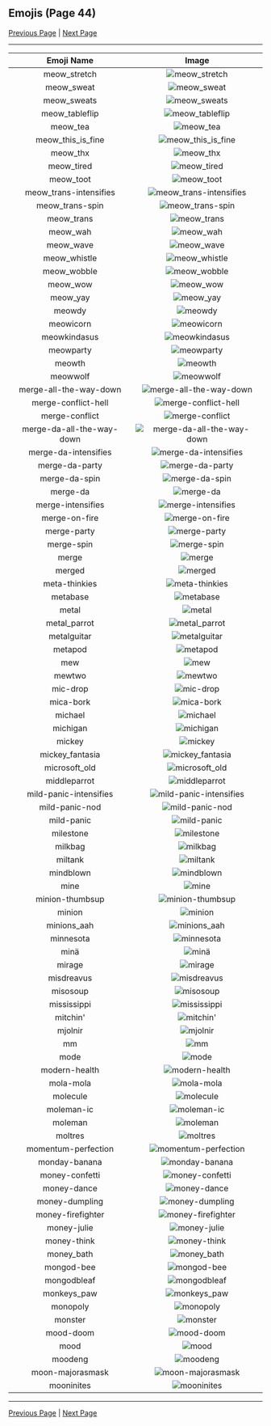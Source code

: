 
## Emojis (Page 44)

[Previous Page](/docs/hny/page-m-0043.md)
  | [Next Page](/docs/hny/page-m-0045.md)

<hr />

|Emoji Name|Image|
| :-: | :-: |
|meow_stretch| ![meow_stretch](/emojis/hny/meow_stretch.gif)|
|meow_sweat| ![meow_sweat](/emojis/hny/meow_sweat.png)|
|meow_sweats| ![meow_sweats](/emojis/hny/meow_sweats.gif)|
|meow_tableflip| ![meow_tableflip](/emojis/hny/meow_tableflip.png)|
|meow_tea| ![meow_tea](/emojis/hny/meow_tea.png)|
|meow_this_is_fine| ![meow_this_is_fine](/emojis/hny/meow_this_is_fine.png)|
|meow_thx| ![meow_thx](/emojis/hny/meow_thx.png)|
|meow_tired| ![meow_tired](/emojis/hny/meow_tired.gif)|
|meow_toot| ![meow_toot](/emojis/hny/meow_toot.png)|
|meow_trans-intensifies| ![meow_trans-intensifies](/emojis/hny/meow_trans-intensifies.gif)|
|meow_trans-spin| ![meow_trans-spin](/emojis/hny/meow_trans-spin.gif)|
|meow_trans| ![meow_trans](/emojis/hny/meow_trans.png)|
|meow_wah| ![meow_wah](/emojis/hny/meow_wah.png)|
|meow_wave| ![meow_wave](/emojis/hny/meow_wave.gif)|
|meow_whistle| ![meow_whistle](/emojis/hny/meow_whistle.png)|
|meow_wobble| ![meow_wobble](/emojis/hny/meow_wobble.gif)|
|meow_wow| ![meow_wow](/emojis/hny/meow_wow.png)|
|meow_yay| ![meow_yay](/emojis/hny/meow_yay.gif)|
|meowdy| ![meowdy](/emojis/hny/meowdy.png)|
|meowicorn| ![meowicorn](/emojis/hny/meowicorn.png)|
|meowkindasus| ![meowkindasus](/emojis/hny/meowkindasus.png)|
|meowparty| ![meowparty](/emojis/hny/meowparty.gif)|
|meowth| ![meowth](/emojis/hny/meowth.png)|
|meowwolf| ![meowwolf](/emojis/hny/meowwolf.png)|
|merge-all-the-way-down| ![merge-all-the-way-down](/emojis/hny/merge-all-the-way-down.gif)|
|merge-conflict-hell| ![merge-conflict-hell](/emojis/hny/merge-conflict-hell.png)|
|merge-conflict| ![merge-conflict](/emojis/hny/merge-conflict.png)|
|merge-da-all-the-way-down| ![merge-da-all-the-way-down](/emojis/hny/merge-da-all-the-way-down.gif)|
|merge-da-intensifies| ![merge-da-intensifies](/emojis/hny/merge-da-intensifies.gif)|
|merge-da-party| ![merge-da-party](/emojis/hny/merge-da-party.gif)|
|merge-da-spin| ![merge-da-spin](/emojis/hny/merge-da-spin.gif)|
|merge-da| ![merge-da](/emojis/hny/merge-da.png)|
|merge-intensifies| ![merge-intensifies](/emojis/hny/merge-intensifies.gif)|
|merge-on-fire| ![merge-on-fire](/emojis/hny/merge-on-fire.gif)|
|merge-party| ![merge-party](/emojis/hny/merge-party.gif)|
|merge-spin| ![merge-spin](/emojis/hny/merge-spin.gif)|
|merge| ![merge](/emojis/hny/merge.png)|
|merged| ![merged](/emojis/hny/merged.png)|
|meta-thinkies| ![meta-thinkies](/emojis/hny/meta-thinkies.png)|
|metabase| ![metabase](/emojis/hny/metabase.png)|
|metal| ![metal](/emojis/hny/metal.png)|
|metal_parrot| ![metal_parrot](/emojis/hny/metal_parrot.gif)|
|metalguitar| ![metalguitar](/emojis/hny/metalguitar.gif)|
|metapod| ![metapod](/emojis/hny/metapod.png)|
|mew| ![mew](/emojis/hny/mew.png)|
|mewtwo| ![mewtwo](/emojis/hny/mewtwo.png)|
|mic-drop| ![mic-drop](/emojis/hny/mic-drop.gif)|
|mica-bork| ![mica-bork](/emojis/hny/mica-bork.gif)|
|michael| ![michael](/emojis/hny/michael.gif)|
|michigan| ![michigan](/emojis/hny/michigan.png)|
|mickey| ![mickey](/emojis/hny/mickey.jpg)|
|mickey_fantasia| ![mickey_fantasia](/emojis/hny/mickey_fantasia.gif)|
|microsoft_old| ![microsoft_old](/emojis/hny/microsoft_old.png)|
|middleparrot| ![middleparrot](/emojis/hny/middleparrot.gif)|
|mild-panic-intensifies| ![mild-panic-intensifies](/emojis/hny/mild-panic-intensifies.gif)|
|mild-panic-nod| ![mild-panic-nod](/emojis/hny/mild-panic-nod.gif)|
|mild-panic| ![mild-panic](/emojis/hny/mild-panic.png)|
|milestone| ![milestone](/emojis/hny/milestone.png)|
|milkbag| ![milkbag](/emojis/hny/milkbag.png)|
|miltank| ![miltank](/emojis/hny/miltank.png)|
|mindblown| ![mindblown](/emojis/hny/mindblown.gif)|
|mine| ![mine](/emojis/hny/mine.jpg)|
|minion-thumbsup| ![minion-thumbsup](/emojis/hny/minion-thumbsup.jpg)|
|minion| ![minion](/emojis/hny/minion.jpg)|
|minions_aah| ![minions_aah](/emojis/hny/minions_aah.gif)|
|minnesota| ![minnesota](/emojis/hny/minnesota.png)|
|minä| ![minä](/emojis/hny/minä.png)|
|mirage| ![mirage](/emojis/hny/mirage.gif)|
|misdreavus| ![misdreavus](/emojis/hny/misdreavus.png)|
|misosoup| ![misosoup](/emojis/hny/misosoup.jpg)|
|mississippi| ![mississippi](/emojis/hny/mississippi.png)|
|mitchin'| ![mitchin'](/emojis/hny/mitchin'.png)|
|mjolnir| ![mjolnir](/emojis/hny/mjolnir.png)|
|mm| ![mm](/emojis/hny/mm.gif)|
|mode| ![mode](/emojis/hny/mode.png)|
|modern-health| ![modern-health](/emojis/hny/modern-health.png)|
|mola-mola| ![mola-mola](/emojis/hny/mola-mola.png)|
|molecule| ![molecule](/emojis/hny/molecule.jpg)|
|moleman-ic| ![moleman-ic](/emojis/hny/moleman-ic.png)|
|moleman| ![moleman](/emojis/hny/moleman.png)|
|moltres| ![moltres](/emojis/hny/moltres.png)|
|momentum-perfection| ![momentum-perfection](/emojis/hny/momentum-perfection.png)|
|monday-banana| ![monday-banana](/emojis/hny/monday-banana.gif)|
|money-confetti| ![money-confetti](/emojis/hny/money-confetti.gif)|
|money-dance| ![money-dance](/emojis/hny/money-dance.gif)|
|money-dumpling| ![money-dumpling](/emojis/hny/money-dumpling.png)|
|money-firefighter| ![money-firefighter](/emojis/hny/money-firefighter.png)|
|money-julie| ![money-julie](/emojis/hny/money-julie.png)|
|money-think| ![money-think](/emojis/hny/money-think.png)|
|money_bath| ![money_bath](/emojis/hny/money_bath.gif)|
|mongod-bee| ![mongod-bee](/emojis/hny/mongod-bee.png)|
|mongodbleaf| ![mongodbleaf](/emojis/hny/mongodbleaf.png)|
|monkeys_paw| ![monkeys_paw](/emojis/hny/monkeys_paw.png)|
|monopoly| ![monopoly](/emojis/hny/monopoly.jpg)|
|monster| ![monster](/emojis/hny/monster.gif)|
|mood-doom| ![mood-doom](/emojis/hny/mood-doom.png)|
|mood| ![mood](/emojis/hny/mood.png)|
|moodeng| ![moodeng](/emojis/hny/moodeng.png)|
|moon-majorasmask| ![moon-majorasmask](/emojis/hny/moon-majorasmask.png)|
|mooninites| ![mooninites](/emojis/hny/mooninites.png)|

<hr/>

[Previous Page](/docs/hny/page-m-0043.md)
  | [Next Page](/docs/hny/page-m-0045.md)